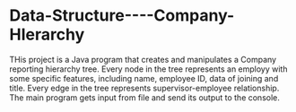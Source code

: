 # Data-Structure----Company-HIerarchy

THis project is a Java program that creates and manipulates a Company reporting hierarchy tree. Every node in the tree represents an employy with some specific features, including name, employee ID, data of joining and title. Every edge in the tree represents supervisor-employee relationship. The main program gets input from file and send its output to the console. 
